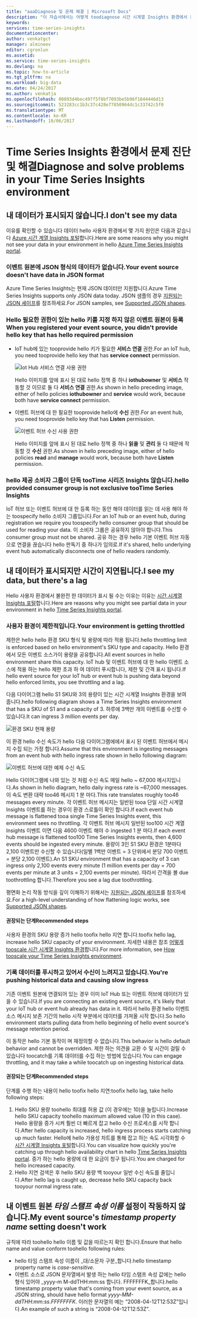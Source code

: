 ```yaml
---
title: "aaaDiagnose 및 문제 해결 | Microsoft Docs"
description: "이 자습서에서는 어떻게 toodiagnose 시간 시계열 Insights 환경에서 문제를 해결 하 고"
keywords: 
services: time-series-insights
documentationcenter: 
author: venkatgct
manager: almineev
editor: cgronlun
ms.assetid: 
ms.service: time-series-insights
ms.devlang: na
ms.topic: how-to-article
ms.tgt_pltfrm: na
ms.workload: big-data
ms.date: 04/24/2017
ms.author: venkatja
ms.openlocfilehash: 00893d4bec497f5f8bf7093be5b96f1844446d13
ms.sourcegitcommit: 523283cc1b3c37c428e77850964dc1c33742c5f0
ms.translationtype: MT
ms.contentlocale: ko-KR
ms.lasthandoff: 10/06/2017
---
```

# <a name="diagnose-and-solve-problems-in-your-time-series-insights-environment"></a><span data-ttu-id="c95d6-103">Time Series Insights 환경에서 문제 진단 및 해결</span><span class="sxs-lookup"><span data-stu-id="c95d6-103">Diagnose and solve problems in your Time Series Insights environment</span></span>

## <a name="i-dont-see-my-data"></a><span data-ttu-id="c95d6-104">내 데이터가 표시되지 않습니다.</span><span class="sxs-lookup"><span data-stu-id="c95d6-104">I don't see my data</span></span>
<span data-ttu-id="c95d6-105">이유를 확인할 수 있습니다 데이터 hello 사용자 환경에서 몇 가지 원인은 다음과 같습니다 [Azure 시간 계열 Insights 포털](https://insights.timeseries.azure.com)합니다.</span><span class="sxs-lookup"><span data-stu-id="c95d6-105">Here are some reasons why you might not see your data in your environment in hello [Azure Time Series Insights portal](https://insights.timeseries.azure.com).</span></span>

### <a name="your-event-source-doesnt-have-data-in-json-format"></a><span data-ttu-id="c95d6-106">이벤트 원본에 JSON 형식의 데이터가 없습니다.</span><span class="sxs-lookup"><span data-stu-id="c95d6-106">Your event source doesn't have data in JSON format</span></span>
<span data-ttu-id="c95d6-107">Azure Time Series Insights는 현재 JSON 데이터만 지원합니다.</span><span class="sxs-lookup"><span data-stu-id="c95d6-107">Azure Time Series Insights supports only JSON data today.</span></span> <span data-ttu-id="c95d6-108">JSON 샘플의 경우 [지원되는 JSON 셰이프](time-series-insights-send-events.md#supported-json-shapes)를 참조하세요.</span><span class="sxs-lookup"><span data-stu-id="c95d6-108">For JSON samples, see [Supported JSON shapes](time-series-insights-send-events.md#supported-json-shapes).</span></span>

### <a name="when-you-registered-your-event-source-you-didnt-provide-hello-key-that-has-hello-required-permission"></a><span data-ttu-id="c95d6-109">Hello 필요한 권한이 있는 hello 키를 지정 하지 않은 이벤트 원본이 등록</span><span class="sxs-lookup"><span data-stu-id="c95d6-109">When you registered your event source, you didn't provide hello key that has hello required permission</span></span>
* <span data-ttu-id="c95d6-110">IoT hub에 있는 tooprovide hello 키가 필요한 **서비스 연결** 권한.</span><span class="sxs-lookup"><span data-stu-id="c95d6-110">For an IoT hub, you need tooprovide hello key that has **service connect** permission.</span></span>

   ![Iot Hub 서비스 연결 사용 권한](media/diagnose-and-solve-problems/iothub-serviceconnect-permissions.png)

   <span data-ttu-id="c95d6-112">Hello 이미지를 앞에 표시 된 대로 hello 정책 중 하나 **iothubowner** 및 **서비스** 작동할 것 이므로 둘 다 **서비스 연결** 권한.</span><span class="sxs-lookup"><span data-stu-id="c95d6-112">As shown in hello preceding image, either of hello policies **iothubowner** and **service** would work, because both have **service connect** permission.</span></span>
* <span data-ttu-id="c95d6-113">이벤트 허브에 대 한 필요한 tooprovide hello에 **수신** 권한.</span><span class="sxs-lookup"><span data-stu-id="c95d6-113">For an event hub, you need tooprovide hello key that has **Listen** permission.</span></span>

   ![이벤트 허브 수신 사용 권한](media/diagnose-and-solve-problems/eventhub-listen-permissions.png)

   <span data-ttu-id="c95d6-115">Hello 이미지를 앞에 표시 된 대로 hello 정책 중 하나 **읽을** 및 **관리** 둘 다 때문에 작동할 것 **수신** 권한.</span><span class="sxs-lookup"><span data-stu-id="c95d6-115">As shown in hello preceding image, either of hello policies **read** and **manage** would work, because both have **Listen** permission.</span></span>

### <a name="hello-provided-consumer-group-is-not-exclusive-tootime-series-insights"></a><span data-ttu-id="c95d6-116">hello 제공 소비자 그룹이 단독 tooTime 시리즈 Insights 않습니다.</span><span class="sxs-lookup"><span data-stu-id="c95d6-116">hello provided consumer group is not exclusive tooTime Series Insights</span></span>
<span data-ttu-id="c95d6-117">IoT 허브 또는 이벤트 허브에 대 한 등록 하는 동안 해야 데이터를 읽는 데 사용 해야 하는 toospecify hello 소비자 그룹입니다.</span><span class="sxs-lookup"><span data-stu-id="c95d6-117">For an IoT hub or an event hub, during registration we require you toospecify hello consumer group that should be used for reading your data.</span></span> <span data-ttu-id="c95d6-118">이 소비자 그룹은 공유하지 않아야 합니다.</span><span class="sxs-lookup"><span data-stu-id="c95d6-118">This consumer group must not be shared.</span></span> <span data-ttu-id="c95d6-119">공유 하는 경우 hello 기본 이벤트 허브 자동으로 연결을 끊습니다 hello 판독기 중 하나가 임의로.</span><span class="sxs-lookup"><span data-stu-id="c95d6-119">If it's shared, hello underlying event hub automatically disconnects one of hello readers randomly.</span></span>

## <a name="i-see-my-data-but-theres-a-lag"></a><span data-ttu-id="c95d6-120">내 데이터가 표시되지만 시간이 지연됩니다.</span><span class="sxs-lookup"><span data-stu-id="c95d6-120">I see my data, but there's a lag</span></span>
<span data-ttu-id="c95d6-121">Hello 사용자 환경에서 불완전 한 데이터가 표시 될 수는 이유는 이유는 [시간 시계열 Insights 포털](https://insights.timeseries.azure.com)합니다.</span><span class="sxs-lookup"><span data-stu-id="c95d6-121">Here are reasons why you might see partial data in your environment in hello [Time Series Insights portal](https://insights.timeseries.azure.com).</span></span>

### <a name="your-environment-is-getting-throttled"></a><span data-ttu-id="c95d6-122">사용자 환경이 제한적입니다.</span><span class="sxs-lookup"><span data-stu-id="c95d6-122">Your environment is getting throttled</span></span>
<span data-ttu-id="c95d6-123">제한은 hello hello 환경 SKU 형식 및 용량에 따라 적용 됩니다.</span><span class="sxs-lookup"><span data-stu-id="c95d6-123">hello throttling limit is enforced based on hello environment's SKU type and capacity.</span></span> <span data-ttu-id="c95d6-124">Hello 환경에서 모든 이벤트 소스가이 용량을 공유합니다.</span><span class="sxs-lookup"><span data-stu-id="c95d6-124">All event sources in hello environment share this capacity.</span></span> <span data-ttu-id="c95d6-125">IoT hub 및 이벤트 허브에 대 한 hello 이벤트 소스에 적용 하는 hello 제한 초과 하 여 데이터 푸시합니다, 제한 및 간격 표시 됩니다.</span><span class="sxs-lookup"><span data-stu-id="c95d6-125">If hello event source for your IoT hub or event hub is pushing data beyond hello enforced limits, you see throttling and a lag.</span></span>

<span data-ttu-id="c95d6-126">다음 다이어그램 hello S1 SKU와 3의 용량이 있는 시간 시계열 Insights 환경을 보여 줍니다.</span><span class="sxs-lookup"><span data-stu-id="c95d6-126">hello following diagram shows a Time Series Insights environment that has a SKU of S1 and a capacity of 3.</span></span> <span data-ttu-id="c95d6-127">하루에 3백만 개의 이벤트를 수신할 수 있습니다.</span><span class="sxs-lookup"><span data-stu-id="c95d6-127">It can ingress 3 million events per day.</span></span>

![환경 SKU 현재 용량](media/diagnose-and-solve-problems/environment-sku-current-capacity.png)

<span data-ttu-id="c95d6-129">이 환경 hello 수신 속도가 hello 다음 다이어그램에에서 표시 된 이벤트 허브에서 메시지 수집 되는 가정 합니다.</span><span class="sxs-lookup"><span data-stu-id="c95d6-129">Assume that this environment is ingesting messages from an event hub with hello ingress rate shown in hello following diagram:</span></span>

![이벤트 허브에 대한 예제 수신 속도](media/diagnose-and-solve-problems/eventhub-ingress-rate.png)

<span data-ttu-id="c95d6-131">Hello 다이어그램에 나와 있는 것 처럼 수신 속도 매일 hello ~ 67,000 메시지입니다.</span><span class="sxs-lookup"><span data-stu-id="c95d6-131">As shown in hello diagram, hello daily ingress rate is ~67,000 messages.</span></span> <span data-ttu-id="c95d6-132">이 속도 변환 대략 too46 메시지 1 분 마다.</span><span class="sxs-lookup"><span data-stu-id="c95d6-132">This rate translates roughly too46 messages every minute.</span></span> <span data-ttu-id="c95d6-133">각 이벤트 허브 메시지는 일반된 tooa 단일 시간 시계열 Insights 이벤트를 하는 경우이 환경 스로틀이 확인 합니다.</span><span class="sxs-lookup"><span data-stu-id="c95d6-133">If each event hub message is flattened tooa single Time Series Insights event, this environment sees no throttling.</span></span> <span data-ttu-id="c95d6-134">각 이벤트 허브 메시지 일반된 too100 시간 계열 Insights 이벤트 이면 다음 4600 이벤트 해야 수 ingested 1 분 마다.</span><span class="sxs-lookup"><span data-stu-id="c95d6-134">If each event hub message is flattened too100 Time Series Insights events, then 4,600 events should be ingested every minute.</span></span> <span data-ttu-id="c95d6-135">용량이 3인 S1 SKU 환경은 1분마다 2,100 이벤트만 수신할 수 있습니다(일별 1백만 이벤트 = 3 단위에서 분당 700 이벤트 = 분당 2,100 이벤트).</span><span class="sxs-lookup"><span data-stu-id="c95d6-135">An S1 SKU environment that has a capacity of 3 can ingress only 2,100 events every minute (1 million events per day = 700 events per minute at 3 units = 2,100 events per minute).</span></span> <span data-ttu-id="c95d6-136">따라서 간격을 볼 due toothrottling 합니다.</span><span class="sxs-lookup"><span data-stu-id="c95d6-136">Therefore you see a lag due toothrottling.</span></span> 

<span data-ttu-id="c95d6-137">평면화 논리 작동 방식을 깊이 이해하기 위해서는 [지원되는 JSON 셰이프](time-series-insights-send-events.md#supported-json-shapes)를 참조하세요.</span><span class="sxs-lookup"><span data-stu-id="c95d6-137">For a high-level understanding of how flattening logic works, see [Supported JSON shapes](time-series-insights-send-events.md#supported-json-shapes).</span></span>

#### <a name="recommended-steps"></a><span data-ttu-id="c95d6-138">권장되는 단계</span><span class="sxs-lookup"><span data-stu-id="c95d6-138">Recommended steps</span></span>
<span data-ttu-id="c95d6-139">사용자 환경의 SKU 용량 증가 hello toofix hello 지연 합니다.</span><span class="sxs-lookup"><span data-stu-id="c95d6-139">toofix hello lag, increase hello SKU capacity of your environment.</span></span> <span data-ttu-id="c95d6-140">자세한 내용은 참조 [어떻게 tooscale 시간 시계열 Insights 환경](time-series-insights-how-to-scale-your-environment.md)합니다.</span><span class="sxs-lookup"><span data-stu-id="c95d6-140">For more information, see [How tooscale your Time Series Insights environment](time-series-insights-how-to-scale-your-environment.md).</span></span>

### <a name="youre-pushing-historical-data-and-causing-slow-ingress"></a><span data-ttu-id="c95d6-141">기록 데이터를 푸시하고 있어서 수신이 느려지고 있습니다.</span><span class="sxs-lookup"><span data-stu-id="c95d6-141">You're pushing historical data and causing slow ingress</span></span>
<span data-ttu-id="c95d6-142">기존 이벤트 원본에 연결되어 있는 경우 이미 IoT Hub 또는 이벤트 허브에 데이터가 있을 수 있습니다.</span><span class="sxs-lookup"><span data-stu-id="c95d6-142">If you are connecting an existing event source, it's likely that your IoT hub or event hub already has data in it.</span></span> <span data-ttu-id="c95d6-143">따라서 hello 환경 hello 이벤트 소스 메시지 보존 기간의 hello 시작 부분에서 데이터를 가져올 시작 합니다.</span><span class="sxs-lookup"><span data-stu-id="c95d6-143">So hello environment starts pulling data from hello beginning of hello event source's message retention period.</span></span> 

<span data-ttu-id="c95d6-144">이 동작은 hello 기본 동작이 며 재정의할 수 없습니다.</span><span class="sxs-lookup"><span data-stu-id="c95d6-144">This behavior is hello default behavior and cannot be overridden.</span></span> <span data-ttu-id="c95d6-145">제한 하는 의견을 교환 수 및 시간이 걸릴 수 있습니다 toocatch를 기록 데이터를 수집 하는 방법에 있습니다.</span><span class="sxs-lookup"><span data-stu-id="c95d6-145">You can engage throttling, and it may take a while toocatch up on ingesting historical data.</span></span>

#### <a name="recommended-steps"></a><span data-ttu-id="c95d6-146">권장되는 단계</span><span class="sxs-lookup"><span data-stu-id="c95d6-146">Recommended steps</span></span>
<span data-ttu-id="c95d6-147">단계를 수행 하는 내용이 hello toofix hello 지연:</span><span class="sxs-lookup"><span data-stu-id="c95d6-147">toofix hello lag, take hello following steps:</span></span>
1. <span data-ttu-id="c95d6-148">Hello SKU 용량 toohello 최대를 허용 값 (이 경우에는 10)을 늘립니다.</span><span class="sxs-lookup"><span data-stu-id="c95d6-148">Increase hello SKU capacity toohello maximum allowed value (10 in this case).</span></span> <span data-ttu-id="c95d6-149">Hello 용량을 증가 시켜 훨씬 더 빠르게 잡고 hello 수신 프로세스를 시작 합니다.</span><span class="sxs-lookup"><span data-stu-id="c95d6-149">After hello capacity is increased, hello ingress process starts catching up much faster.</span></span> <span data-ttu-id="c95d6-150">Hello에 hello 가용성 차트를 통해 잡고 하는 속도 시각화할 수 [시간 시계열 Insights 포털](https://insights.timeseries.azure.com)합니다.</span><span class="sxs-lookup"><span data-stu-id="c95d6-150">You can visualize how quickly you're catching up through hello availability chart in hello [Time Series Insights portal](https://insights.timeseries.azure.com).</span></span> <span data-ttu-id="c95d6-151">증가 하는 hello 용량에 대 한 요금이 청구 됩니다.</span><span class="sxs-lookup"><span data-stu-id="c95d6-151">You are charged for hello increased capacity.</span></span>
2. <span data-ttu-id="c95d6-152">Hello 지연 검색은 후 hello SKU 용량 백 tooyour 일반 수신 속도를 줄입니다.</span><span class="sxs-lookup"><span data-stu-id="c95d6-152">After hello lag is caught up, decrease hello SKU capacity back tooyour normal ingress rate.</span></span>

## <a name="my-event-sources-timestamp-property-name-setting-doesnt-work"></a><span data-ttu-id="c95d6-153">내 이벤트 원본 *타임 스탬프 속성 이름* 설정이 작동하지 않습니다.</span><span class="sxs-lookup"><span data-stu-id="c95d6-153">My event source's *timestamp property name* setting doesn't work</span></span>
<span data-ttu-id="c95d6-154">규칙에 따라 toohello hello 이름 및 값을 따르는지 확인 합니다.</span><span class="sxs-lookup"><span data-stu-id="c95d6-154">Ensure that hello name and value conform toohello following rules:</span></span>
* <span data-ttu-id="c95d6-155">hello 타임 스탬프 속성 이름이 _대/소문자 구분_합니다.</span><span class="sxs-lookup"><span data-stu-id="c95d6-155">hello timestamp property name is _case-sensitive_.</span></span>
* <span data-ttu-id="c95d6-156">이벤트 소스로 JSON 문자열에서 발생 하는 hello 타임 스탬프 속성 값에는 hello 형식 있어야 _yyyy-m M-ddTHH:mm:ss 합니다. FFFFFFFK_합니다.</span><span class="sxs-lookup"><span data-stu-id="c95d6-156">hello timestamp property value that's coming from your event source, as a JSON string, should have hello format _yyyy-MM-ddTHH:mm:ss.FFFFFFFK_.</span></span> <span data-ttu-id="c95d6-157">이러한 문자열의 예는 “2008-04-12T12:53Z”입니다.</span><span class="sxs-lookup"><span data-stu-id="c95d6-157">An example of such a string is “2008-04-12T12:53Z”.</span></span>
